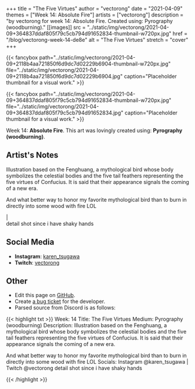 +++
title =       "The Five Virtues"
author =      "vectorong"
date =        "2021-04-09"
themes =      ["Week 14: Absolute Fire"]
artists =     ["vectorong"]
description = "by vectorong for week 14: Absolute Fire. Created using: Pyrography (woodburning)."
[[images]]
              src = "../static/img/vectorong/2021-04-09+364837ddaf805f79c5cb794d91652834-thumbnail-w720px.jpg"
              href = "/blog/vectorong-week-14-de8e"
              alt = "The Five Virtues"
              stretch = "cover"
+++


{{< fancybox path="../static/img/vectorong/2021-04-09+2118b4aa721850f6d9dc7d02229b6904-thumbnail-w720px.jpg" file="../static/img/vectorong/2021-04-09+2118b4aa721850f6d9dc7d02229b6904.jpg" caption="Placeholder thumbnail for a visual work." >}}

{{< fancybox path="../static/img/vectorong/2021-04-09+364837ddaf805f79c5cb794d91652834-thumbnail-w720px.jpg" file="../static/img/vectorong/2021-04-09+364837ddaf805f79c5cb794d91652834.jpg" caption="Placeholder thumbnail for a visual work." >}}


Week 14: **Absolute Fire**. This art was lovingly created using: **Pyrography (woodburning)**.

## Artist's Notes

Illustration based on the Fenghuang, a mythological bird whose body symbolizes the celestial bodies and the five tail feathers representing the five virtues of Confucius. It is said that their appearance signals the coming of a new era.

And what better way to honor my favorite mythological bird than to burn in directly into some wood with fire LOL

|  
detail shot since i have shaky hands

## Social Media

- **Instagram**: <a href='https://instagram.com/karen_tsugawa' target='_blank'>karen_tsugawa</a>
- **Twitch**: <a href='https://twitch.tv/vectorong' target='_blank'>vectorong</a>

## Other

- Edit this page on [GitHub](https://github.com/teaminkling/web-refresh/edit/main/content/blog/vectorong-week-14-de8e.md).
- Create [a bug ticket](https://github.com/teaminkling/web-refresh/issues/new?assignees=&labels=bug&template=problem-report.md&title=) for the developer.
- Parsed source from Discord is as follows:

{{< highlight txt >}}
Week: 14
Title: The Five Virtues
Medium: Pyrography (woodburning)
Description: Illustration based on the Fenghuang, a mythological bird whose body symbolizes the celestial bodies and the five tail feathers representing the five virtues of Confucius. It is said that their appearance signals the coming of a new era.

And what better way to honor my favorite mythological bird than to burn in directly into some wood with fire LOL
Socials: Instagram @karen_tsugawa  |  Twitch @vectorong
detail shot since i have shaky hands

{{< /highlight >}}